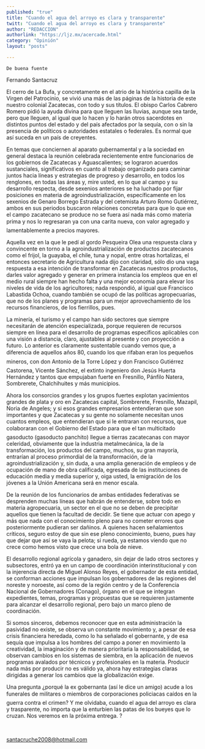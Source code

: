 ```yaml
---
published: "true"
title: "Cuando el agua del arroyo es clara y transparente"
twitt: "Cuando el agua del arroyo es clara y transparente"
author: "REDACCION"
authorlink: "https://ljz.mx/acercade.html"
category: "Opinión"
layout: "posts"

---
```



  
    De buena fuente
  



  Fernando Santacruz



  El cerro de La Bufa, y concretamente en el atrio de la histórica capilla de la Virgen del Patrocinio, se vivió una más de las páginas de la historia de este nuestro colonial Zacatecas, con todo y sus títulos. El obispo Carlos Cabrero Romero pidió la ayuda divina para que lleguen las lluvias, aunque sea tarde, pero que lleguen, al igual que lo hacen y lo harán otros sacerdotes en distintos puntos del estado y del país afectados por la sequía, con o sin la presencia de políticos o autoridades estatales o federales. Es normal que así suceda en un país de creyentes.



  En temas que conciernen al aparato gubernamental y a la sociedad en general destaca la reunión celebrada recientemente entre funcionarios de los gobiernos de Zacatecas y Aguascalientes; se lograron acuerdos sustanciales, significativos en cuanto al trabajo organizado para caminar juntos hacia líneas y estrategias de progreso y desarrollo, en todos los renglones, en todas las áreas y, mire usted, en lo que al campo y su desarrollo respecta, desde sexenios anteriores se ha luchado por fijar posiciones en materia de agroindustrialización, específicamente en los sexenios de Genaro Borrego Estrada y del cetemista Arturo Romo Gutiérrez, ambos en sus periodos buscaron relaciones concretas para que lo que en el campo zacatecano se produce no se fuera así nada más como materia prima y nos lo regresaran ya con una carita nueva, con valor agregado y lamentablemente a precios mayores.



  Aquella vez en la que le pedí al gordo Pesqueira Olea una respuesta clara y convincente en torno a la agroindustrialización de productos zacatecanos como el frijol, la guayaba, el chile, tuna y nopal, entre otras hortalizas, el entonces secretario de Agricultura nada dijo con claridad, sólo dio una vaga respuesta a esa intención de transformar en Zacatecas nuestros productos, darles valor agregado y generar en primera instancia los empleos que en el medio rural siempre han hecho falta y una mejor economía para elevar los niveles de vida de los agricultores; nada respondió, al igual que Francisco Labastida Ochoa, cuando también se ocupó de las políticas agropecuarias, que no de los planes y programas para un mejor aprovechamiento de los recursos financieros, de los fierrillos, pues.



  La minería, el turismo y el campo han sido sectores que siempre necesitarán de atención especializada, porque requieren de recursos siempre en línea para el desarrollo de programas específicos aplicables con una visión a distancia, claro, ajustables al presente y con proyección a futuro. Lo anterior es claramente sustentable cuando vemos que, a diferencia de aquellos años 80, cuando los que rifaban eran los pequeños mineros, con don Antonio de la Torre López y don Francisco Gutiérrez Castorena, Vicente Sánchez, el extinto ingeniero don Jesús Huerta Hernández y tantos que empujaban fuerte en Fresnillo, Pánfilo Natera, Sombrerete, Chalchihuites y más municipios.



  Ahora los consorcios grandes y los grupos fuertes explotan yacimientos grandes de plata y oro en Zacatecas capital, Sombrerete, Fresnillo, Mazapil, Noria de Angeles; y si esos grandes empresarios entendieran que son importantes y que Zacatecas y su gente no solamente necesitan unos cuantos empleos, que entendieran que si le entraran con recursos, que colaboraran con el Gobierno del Estado para que el tan multicitado gasoducto (gasoducto panchito) llegue a tierras zacatecanas con mayor celeridad, obviamente que la industria metalmecánica, la de la transformación, los productos del campo, muchos, su gran mayoría, entrarían al proceso primordial de la transformación, de la agroindustrialización y, sin duda, a una amplia generación de empleos y de ocupación de mano de obra calificada, egresada de las instituciones de educación media y media superior y, oiga usted, la emigración de los jóvenes a la Unión Americana será en menor escala.



  De la reunión de los funcionarios de ambas entidades federativas se desprenden muchas líneas que habrán de entenderse, sobre todo en materia agropecuaria, un sector en el que no se deben de precipitar aquellos que tienen la facultad de decidir. Se tiene que actuar con apego y más que nada con el conocimiento pleno para no cometer errores que posteriormente pudieran ser dañinos. A quienes hacen señalamientos críticos, seguro estoy de que sin ese pleno conocimiento, bueno, pues hay que dejar que así se vaya la pelota; si rueda, ya estamos viendo que no crece como hemos visto que crece una bola de nieve.



  El desarrollo regional agrícola y ganadero, sin dejar de lado otros sectores y subsectores, entró ya en un campo de coordinación interinstitucional y con la injerencia directa de Miguel Alonso Reyes, el gobernador de esta entidad, se conforman acciones que impulsan los gobernadores de las regiones del noreste y noroeste, así como de la región centro y de la Conferencia Nacional de Gobernadores (Conago), órgano en el que se integran expedientes, temas, programas y propuestas que se requieren justamente para alcanzar el desarrollo regional, pero bajo un marco pleno de coordinación.



  Si somos sinceros, debemos reconocer que en esta administración la pasividad no existe, se observa un constante movimiento y, a pesar de esa crisis financiera heredada, como lo ha señalado el gobernante, y de esa sequía que impulsa a los hombres del campo a poner en movimiento la creatividad, la imaginación y de manera prioritaria la responsabilidad, se observan cambios en los sistemas de siembra, en la aplicación de nuevos programas avalados por técnicos y profesionales en la materia. Producir nada más por producir no es válido ya, ahora hay estrategias claras dirigidas a generar los cambios que la globalización exige.



  Una pregunta ¿porqué la ex gobernanta (así le dice un amigo) acude a los funerales de militares o miembros de corporaciones policiacas caídos en la guerra contra el crimen? Y me olvidaba, cuando el agua del arroyo es clara y trasparente, no importa que la enturbien las patas de los bueyes que lo cruzan. Nos veremos en la próxima entrega. ?



   



  santacruche2008@hotmail.com

